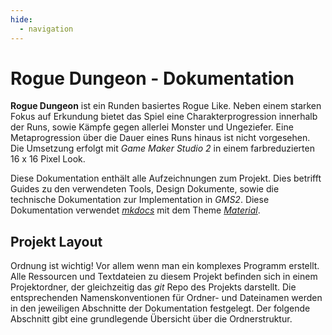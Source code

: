 ```yaml
---
hide:
  - navigation
---
```


# Rogue Dungeon - Dokumentation

**Rogue Dungeon** ist ein Runden basiertes Rogue Like. Neben einem starken Fokus auf Erkundung bietet das Spiel eine Charakterprogression innerhalb der Runs, sowie Kämpfe gegen allerlei Monster und Ungeziefer. Eine Metaprogression über die Dauer eines Runs hinaus ist nicht vorgesehen. Die Umsetzung erfolgt mit *Game Maker Studio 2* in einem farbreduzierten 16 x 16 Pixel Look.

Diese Dokumentation enthält alle Aufzeichnungen zum Projekt. Dies betrifft Guides zu den verwendeten Tools, Design Dokumente, sowie die technische Dokumentation zur Implementation in *GMS2*. Diese Dokumentation verwendet [*mkdocs*](https://www.mkdocs.org) mit dem Theme [*Material*](https://squidfunk.github.io/mkdocs-material/).

## Projekt Layout

Ordnung ist wichtig! Vor allem wenn man ein komplexes Programm erstellt. Alle Ressourcen und Textdateien zu diesem Projekt befinden sich in einem Projektordner, der gleichzeitig das *git* Repo des Projekts darstellt. Die entsprechenden Namenskonventionen für Ordner- und Dateinamen werden in den jeweiligen Abschnitte der Dokumentation festgelegt. Der folgende Abschnitt gibt eine grundlegende Übersicht über die Ordnerstruktur.
